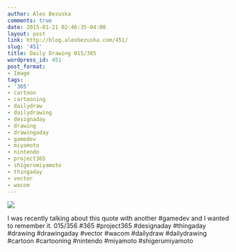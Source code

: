 ```yaml
---
author: Alex Bezuska
comments: true
date: 2015-01-21 02:46:35-04:00
layout: post
link: http://blog.alexbezuska.com/451/
slug: '451'
title: Daily Drawing 015/365
wordpress_id: 451
post_format:
- Image
tags:
- '365'
- cartoon
- cartooning
- dailydraw
- dailydrawing
- designaday
- drawing
- drawingaday
- gamedev
- miyamoto
- nintendo
- project365
- shigerumiyamoto
- thingaday
- vector
- wacom
---
```


![](/images/2015/01/tumblr_niiadoDIWm1u11b0ro1_1280.jpg)

I was recently talking about this quote with another #gamedev and I wanted to remember it. 015/356 #365 #project365 #designaday #thingaday #drawing #drawingaday #vector #wacom #dailydraw #dailydrawing  #cartoon #cartooning #nintendo #miyamoto #shigerumiyamoto
